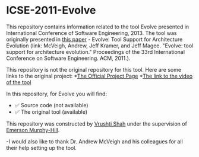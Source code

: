 # ICSE-2011-Evolve
This repository contains information related to the tool Evolve presented in International Conference of Software Engineering, 2013. The tool was originally presented in [this paper](http://dl.acm.org/citation.cfm?id=1985990) - Evolve: Tool Support for Architecture Evolution (link: McVeigh, Andrew, Jeff Kramer, and Jeff Magee. "Evolve: tool support for architecture evolution." Proceedings of the 33rd International Conference on Software Engineering. ACM, 2011.). 

This repository is not the original repository for this tool. 
Here are some links to the original project: 
*[The Official Project Page](http://www.intrinsarc.com/backbone/research) 
*[The link to the video of the tool](http://www.youtube.com/watch?v=fRAp4no3hFs&hd=1)


 In this repository, for Evolve you will find:
 * :white_check_mark: Source code (not available)
 * :white_check_mark: The original tool (available)
 
 This repository was constructed by [Vrushti Shah](https://github.com/vrushti1991) under the supervision of [Emerson Murphy-Hill](https://github.com/CaptainEmerson).  
 
-I would also like to thank Dr. Andrew McVeigh and his colleagues for all their help setting up the tool.
 
